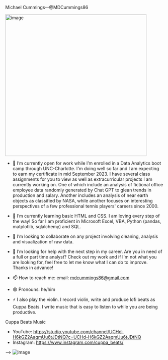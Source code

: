 Michael Cummings--@MDCummings86

<img width="449" alt="image" src="https://github.com/MDCummings86/MDCummings86/assets/126340452/5b6f0c14-16f8-4f78-a6ed-2de77827ff11">
 
- 🔭 I’m currently open for work while I’m enrolled in a Data Analytics boot camp through UNC-Charlotte. I'm doing well so far and I am expecting to earn my certificate in mid September 2023. I have several class assignments for you to view as well as extracurricular projects I am currently working on. One of which include an analysis of fictional office employee data randomly generated by Chat GPT to glean trends in production and salary. Another includes an analysis of near earth objects as classified by NASA, while another focuses on interesting perspectives of a few professional tennis players' careers since 2000.   

- 🌱 I’m currently learning basic HTML and CSS. I am loving every step of the way! So far I am proficient in Microsoft Excel, VBA, Python (pandas, matplotlib, sqlalchemy) and SQL. 

- 👯 I’m looking to collaborate on any project involving cleaning, analysis and visualization of raw data. 

- 🤔 I’m looking for help with the next step in my career. Are you in need of a full or part time analyst? Check out my work and if I'm not what you are looking for, feel free to let me know what I can do to improve. Thanks in advance!

- 📫 How to reach me: 
  email: mdcummings86@gmail.com
  
- 😄 Pronouns: he/him


- ⚡ I also play the violin. I record violin, write and produce lofi beats as Cuppa Beats. I write music that is easy to listen to while you are being productive. 

Cuppa Beats Music

- YouTube: https://studio.youtube.com/channel/UCHd-H6kGZ2AaqmUu6tJDtNQ?c=UCHd-H6kGZ2AaqmUu6tJDtNQ
- Instagram: https://www.instagram.com/cuppa_beats/


-->
![image](https://github.com/MDCummings86/MDCummings86/assets/126340452/300a7807-d055-4bf9-8f5d-4edd43f7e520)
